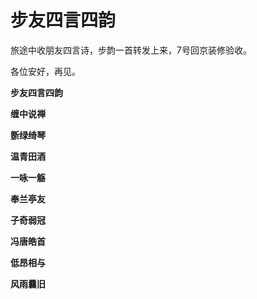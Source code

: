 步友四言四韵
====

			

旅途中收朋友四言诗，步韵一首转发上来，7号回京装修验收。

各位安好，再见。

**步友四言四韵**

**缠中说禅**

**斵绿绮琴**

**温青田酒**

**一咏一觞**

**奉兰亭友**

**子奇弱冠**

**冯唐皓首**

**低昂相与**

**风雨曩旧**

